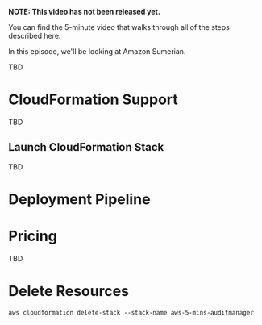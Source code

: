 **NOTE: This video has not been released yet.**

You can find the 5-minute video that walks through all of the steps described here. 

In this episode, we'll be looking at Amazon Sumerian. 

TBD


# CloudFormation Support
TBD


## Launch CloudFormation Stack

TBD


# Deployment Pipeline

# Pricing
TBD

# Delete Resources

```
aws cloudformation delete-stack --stack-name aws-5-mins-auditmanager
```